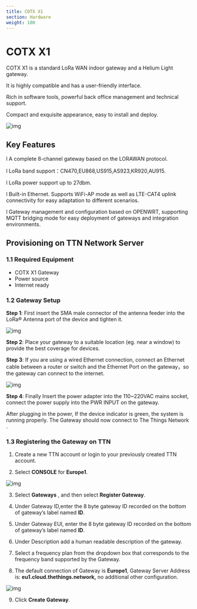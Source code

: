 ```yaml
---
title: COTX X1
section: Hardware
weight: 100
---
```


# COTX X1

COTX X1 is a standard LoRa WAN indoor gateway and a Helium Light gateway.

It is highly compatible and has a user-friendly interface.

Rich in software tools, powerful back office management and technical support.

Compact and exquisite appearance, easy to install and deploy.

![img](file:///C:\Users\Think\AppData\Local\Temp\ksohtml\wps5202.tmp.jpg) 

## Key Features

l A complete 8-channel gateway based on the LORAWAN protocol.

l LoRa band support：CN470,EU868,US915,AS923,KR920,AU915.

l LoRa power support up to 27dbm.

l Built-in Ethernet. Supports WiFi-AP mode as well as LTE-CAT4 uplink connectivity for easy adaptation to different scenarios.

l Gateway management and configuration based on OPENWRT, supporting MQTT bridging mode for easy deployment of gateways and integration environments.

## Provisioning on TTN Network Server 

### 1.1 Required Equipment 

- COTX X1 Gateway
- Power source
- Internet ready

### 1.2 Gateway Setup 

**Step 1**: First  insert the SMA male connector of the antenna feeder into the LoRa®  Antenna port of the device and tighten it.

 

![img](file:///C:\Users\Think\AppData\Local\Temp\ksohtml\wps5203.tmp.jpg) 

**Step 2**: Place  your gateway to a suitable location (eg. near a window) to provide the best coverage for devices. 

 

**Step 3**: If you are using a wired Ethernet connection, connect an Ethernet cable between a router or switch and the Ethernet Port on the gateway，so the gateway can connect to the internet.

![img](file:///C:\Users\Think\AppData\Local\Temp\ksohtml\wps5214.tmp.jpg) 

 

**Step 4**: Finally Insert the power adapter into the 110~220VAC mains socket, connect the  power supply into the PWR INPUT on the gateway.

After plugging in the power, If the device indicator is green, the system is running properly. The Gateway should now connect to The Things Network .

### 1.3 Registering the Gateway on TTN 

1. Create a new TTN account or login to your previously created TTN account.

2. Select **CONSOLE** for **Europe1**.

![img](file:///C:\Users\Think\AppData\Local\Temp\ksohtml\wps5215.tmp.jpg) 

3. Select **Gateways** , and then select **Register Gateway**.

4. Under Gateway ID,enter the 8 byte gateway ID recorded on the bottom of gateway’s label named **ID**.

5. Under Gateway EUI, enter the 8 byte gateway ID recorded on the bottom of gateway’s label named **ID**.

6. Under Description add a human readable description of the gateway.

7. Select a frequency plan from the dropdown box that corresponds to the frequency band supported by the Gateway.

8. The default connection of Gateway is **Europe1**, Gateway Server Address is: **eu1.cloud.thethings.network,** no additional other configuration. 

![img](file:///C:\Users\Think\AppData\Local\Temp\ksohtml\wps5225.tmp.jpg) 

9. Click **Create  Gateway**. 

